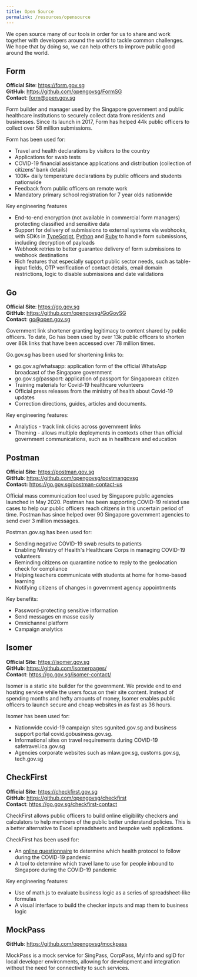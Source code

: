 ```yaml
---
title: Open Source
permalink: /resources/opensource
---
```

We open source many of our tools in order for us to share and work together with developers around the world to tackle common challenges. We hope that by doing so, we can help others to improve public good around the world. 

## Form
**Official Site**: https://form.gov.sg  
**GitHub**: https://github.com/opengovsg/FormSG  
**Contact**: form@open.gov.sg

Form builder and manager used by the Singapore government and public healthcare institutions to securely collect data from residents and businesses. Since its launch in 2017, Form has helped 44k public officers to collect over 58 million submissions.

Form has been used for:
* Travel and health declarations by visitors to the country
* Applications for swab tests
* COVID-19 financial assistance applications and distribution (collection of citizens’ bank details)
* 100K+ daily temperature declarations by public officers and students nationwide
* Feedback from public officers on remote work
* Mandatory primary school registration for 7 year olds nationwide 

Key engineering features
* End-to-end encryption (not available in commercial form managers) protecting classified and sensitive data
* Support for delivery of submissions to external systems via webhooks, with SDKs in [TypeScript](https://github.com/opengovsg/formsg-javascript-sdk), [Python](https://github.com/opengovsg/formsg-python-sdk) and [Ruby](https://github.com/opengovsg/formsg-ruby-sdk) to handle form submissions, including decryption of payloads
* Webhook retries to better guarantee delivery of form submissions to webhook destinations
* Rich features that especially support public sector needs, such as table-input fields, OTP verification of contact details, email domain restrictions, logic to disable submissions and date validations

## Go
**Official Site**: https://go.gov.sg  
**GitHub**: https://github.com/opengovsg/GoGovSG  
**Contact**: go@open.gov.sg  

Government link shortener granting legitimacy to content shared by public officers. To date, Go has been used by over 13k public officers to shorten over 86k links that have been accessed over 78 million times.

Go.gov.sg has been used for shortening links to:
* go.gov.sg/whatsapp: application form of the official WhatsApp broadcast of the Singapore government
* go.gov.sg/passport: application of passport for Singaporean citizen
* Training materials for Covid-19 healthcare volunteers 
* Official press releases from the ministry of health about Covid-19 updates
* Correction directions, guides, articles and documents.

Key engineering features:
* Analytics - track link clicks across government links
* Theming - allows multiple deployments in contexts other than official government communications, such as in healthcare and education

## Postman
**Official Site**: https://postman.gov.sg  
**GitHub**: https://github.com/opengovsg/postmangovsg  
**Contact:**  https://go.gov.sg/postman-contact-us

Official mass communication tool used by Singapore public agencies launched in May 2020. Postman has been supporting COVID-19 related use cases to help our public officers reach citizens in this uncertain period of time. Postman has since helped over 90 Singapore government agencies to send over 3 million messages. 

Postman.gov.sg has been used for:
* Sending negative COVID-19 swab results to patients
* Enabling Ministry of Health's Healthcare Corps in managing COVID-19 volunteers
* Reminding citizens on quarantine notice to reply to the geolocation check for compliance
* Helping teachers communicate with students at home for home-based learning
* Notifying citizens of changes in government agency appointments

Key benefits:
* Password-protecting sensitive information
* Send messages en masse easily
* Omnichannel platform
* Campaign analytics

## Isomer
**Official Site**: https://isomer.gov.sg  
**GitHub**: https://github.com/isomerpages/  
**Contact**: https://go.gov.sg/isomer-contact/

Isomer is a static site builder for the government. We provide end to end hosting service while the users focus on their site content. Instead of spending months and hefty amounts of money, Isomer enables public officers to launch secure and cheap websites in as fast as 36 hours. 

Isomer has been used for:
* Nationwide covid-19 campaign sites sgunited.gov.sg and business support portal covid.gobusiness.gov.sg.
* Informational sites on travel requirements during COVID-19 safetravel.ica.gov.sg
* Agencies corporate websites such as mlaw.gov.sg, customs.gov.sg, tech.gov.sg

## CheckFirst

**Official Site**: https://checkfirst.gov.sg  
**GitHub**: https://github.com/opengovsg/checkfirst  
**Contact**: https://go.gov.sg/checkfirst-contact

CheckFirst allows public officers to build online eligibility checkers and calculators to help members of the public better understand policies. This is a better alternative to Excel spreadsheets and bespoke web applications.

CheckFirst has been used for:
* An [online questionnaire](https://www.covid.gov.sg/not-sure) to determine which health protocol to follow during the COVID-19 pandemic
* A tool to determine which travel lane to use for people inbound to Singapore during the COVID-19 pandemic

Key engineering features:
* Use of math.js to evaluate business logic as a series of spreadsheet-like formulas
* A visual interface to build the checker inputs and map them to business logic

## MockPass
**GitHub**: https://github.com/opengovsg/mockpass

MockPass is a mock service for SingPass, CorpPass, MyInfo and sgID for local developer environments, allowing for development and integration without the need for connectivity to such services.